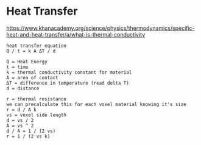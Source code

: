 
# Heat Transfer

https://www.khanacademy.org/science/physics/thermodynamics/specific-heat-and-heat-transfer/a/what-is-thermal-conductivity

    heat transfer equation
    Q / t ​= k A ΔT​ / d
    
    Q = Heat Energy
    t = time
    k = thermal conductivity constant for material
    A = area of contact
    ΔT = difference in temperature (read delta T)
    d = distance
    
    r = thermal resistance
    we can precalculate this for each voxel material knowing it's size
    r = d / A k
    vs = voxel side length
    d = vs / 2
    A = vs ^ 2
    d / A = 1 / (2 vs)
    r = 1 / (2 vs k)

